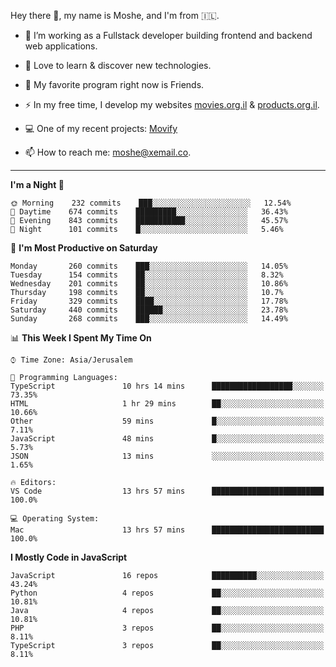 Hey there 👋, my name is Moshe, and I'm from 🇮🇱.

- :telescope: I’m working as a Fullstack developer building frontend and backend web applications.

- :seedling: Love to learn & discover new technologies.

- 🍿 My favorite program right now is Friends.

- :zap: In my free time, I develop my websites [movies.org.il](https://movies.org.il) & [products.org.il](https://products.org.il).

- 💻 One of my recent projects: [Movify](https://github.com/jewishmoses/movify)

- :mailbox: How to reach me: moshe@xemail.co.

<hr/>

<!--START_SECTION:waka-->
**I'm a Night 🦉** 

```text
🌞 Morning    232 commits    ███░░░░░░░░░░░░░░░░░░░░░░   12.54% 
🌆 Daytime    674 commits    █████████░░░░░░░░░░░░░░░░   36.43% 
🌃 Evening    843 commits    ███████████░░░░░░░░░░░░░░   45.57% 
🌙 Night      101 commits    █░░░░░░░░░░░░░░░░░░░░░░░░   5.46%

```
📅 **I'm Most Productive on Saturday** 

```text
Monday       260 commits    ███░░░░░░░░░░░░░░░░░░░░░░   14.05% 
Tuesday      154 commits    ██░░░░░░░░░░░░░░░░░░░░░░░   8.32% 
Wednesday    201 commits    ██░░░░░░░░░░░░░░░░░░░░░░░   10.86% 
Thursday     198 commits    ██░░░░░░░░░░░░░░░░░░░░░░░   10.7% 
Friday       329 commits    ████░░░░░░░░░░░░░░░░░░░░░   17.78% 
Saturday     440 commits    ██████░░░░░░░░░░░░░░░░░░░   23.78% 
Sunday       268 commits    ███░░░░░░░░░░░░░░░░░░░░░░   14.49%

```


📊 **This Week I Spent My Time On** 

```text
⌚︎ Time Zone: Asia/Jerusalem

💬 Programming Languages: 
TypeScript               10 hrs 14 mins      ██████████████████░░░░░░░   73.35% 
HTML                     1 hr 29 mins        ██░░░░░░░░░░░░░░░░░░░░░░░   10.66% 
Other                    59 mins             █░░░░░░░░░░░░░░░░░░░░░░░░   7.11% 
JavaScript               48 mins             █░░░░░░░░░░░░░░░░░░░░░░░░   5.73% 
JSON                     13 mins             ░░░░░░░░░░░░░░░░░░░░░░░░░   1.65%

🔥 Editors: 
VS Code                  13 hrs 57 mins      █████████████████████████   100.0%

💻 Operating System: 
Mac                      13 hrs 57 mins      █████████████████████████   100.0%

```

**I Mostly Code in JavaScript** 

```text
JavaScript               16 repos            ██████████░░░░░░░░░░░░░░░   43.24% 
Python                   4 repos             ██░░░░░░░░░░░░░░░░░░░░░░░   10.81% 
Java                     4 repos             ██░░░░░░░░░░░░░░░░░░░░░░░   10.81% 
PHP                      3 repos             ██░░░░░░░░░░░░░░░░░░░░░░░   8.11% 
TypeScript               3 repos             ██░░░░░░░░░░░░░░░░░░░░░░░   8.11%

```



<!--END_SECTION:waka-->
